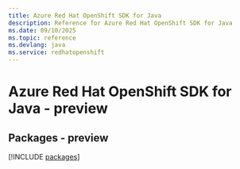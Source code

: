 ```yaml
---
title: Azure Red Hat OpenShift SDK for Java
description: Reference for Azure Red Hat OpenShift SDK for Java
ms.date: 09/10/2025
ms.topic: reference
ms.devlang: java
ms.service: redhatopenshift
---
```

# Azure Red Hat OpenShift SDK for Java - preview
## Packages - preview
[!INCLUDE [packages](red-hat-openshift-index.md)]